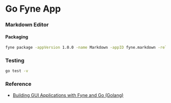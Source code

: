 # Go Fyne App

### Markdown Editor

#### Packaging

```cmd
fyne package -appVersion 1.0.0 -name Markdown -appID fyne.markdown -release
```

### Testing

```cmd
go test -v
```

### Reference

- [Building GUI Applications with Fyne and Go (Golang)](https://www.udemy.com/course/building-gui-applications-with-fyne-and-go-golang/)
